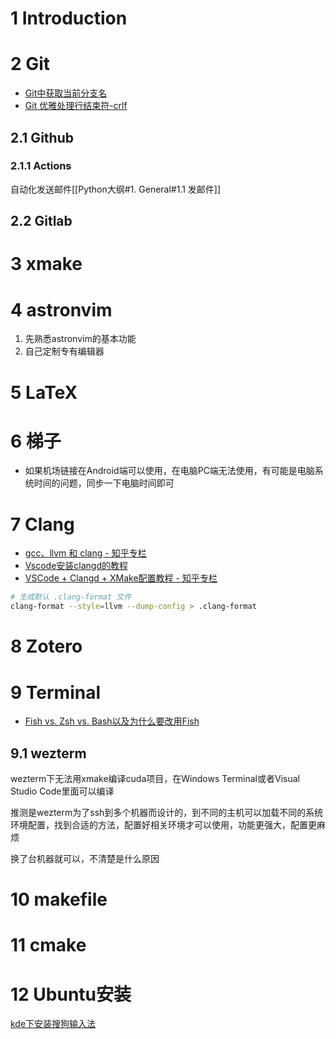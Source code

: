 # 1 Introduction
# 2 Git
- [Git中获取当前分支名](https://geek-docs.com/git/git-questions/32_git_how_do_i_get_the_current_branch_name_in_git.html)
- [Git 优雅处理行结束符-crlf](https://juejin.cn/post/6942320745494085669)
## 2.1 Github
### 2.1.1 Actions
自动化发送邮件[[Python大纲#1. General#1.1 发邮件]]
## 2.2 Gitlab
# 3 xmake
# 4 astronvim
1. 先熟悉astronvim的基本功能
2. 自己定制专有编辑器

# 5 LaTeX

# 6 梯子
- 如果机场链接在Android端可以使用，在电脑PC端无法使用，有可能是电脑系统时间的问题，同步一下电脑时间即可
# 7 Clang
- [gcc、llvm 和 clang - 知乎专栏](https://zhuanlan.zhihu.com/p/357803433)
- [Vscode安装clangd的教程](https://blog.csdn.net/qq_42764906/article/details/135541847)
- [VSCode + Clangd + XMake配置教程 - 知乎专栏](https://zhuanlan.zhihu.com/p/398790625)

```bash
# 生成默认 .clang-format 文件
clang-format --style=llvm --dump-config > .clang-format
```


# 8 Zotero


# 9 Terminal
- [Fish vs. Zsh vs. Bash以及为什么要改用Fish](https://zhuanlan.zhihu.com/p/152460193)
## 9.1 wezterm
wezterm下无法用xmake编译cuda项目，在Windows Terminal或者Visual Studio Code里面可以编译

推测是wezterm为了ssh到多个机器而设计的，到不同的主机可以加载不同的系统环境配置，找到合适的方法，配置好相关环境才可以使用，功能更强大，配置更麻烦

换了台机器就可以，不清楚是什么原因
# 10 makefile
# 11 cmake

# 12 Ubuntu安装
[kde下安装搜狗输入法](https://zhuanlan.zhihu.com/p/278270270)
